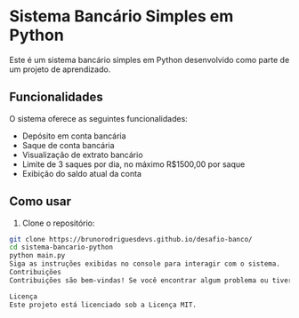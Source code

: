 # Sistema Bancário Simples em Python

Este é um sistema bancário simples em Python desenvolvido como parte de um projeto de aprendizado.

## Funcionalidades

O sistema oferece as seguintes funcionalidades:

- Depósito em conta bancária
- Saque de conta bancária
- Visualização de extrato bancário
- Limite de 3 saques por dia, no máximo R$1500,00 por saque
- Exibição do saldo atual da conta

## Como usar

1. Clone o repositório:

```bash
git clone https://brunorodriguesdevs.github.io/desafio-banco/
cd sistema-bancario-python
python main.py
Siga as instruções exibidas no console para interagir com o sistema.
Contribuições
Contribuições são bem-vindas! Se você encontrar algum problema ou tiver sugestões de melhorias, sinta-se à vontade para abrir uma issue ou enviar um pull request.

Licença
Este projeto está licenciado sob a Licença MIT.


